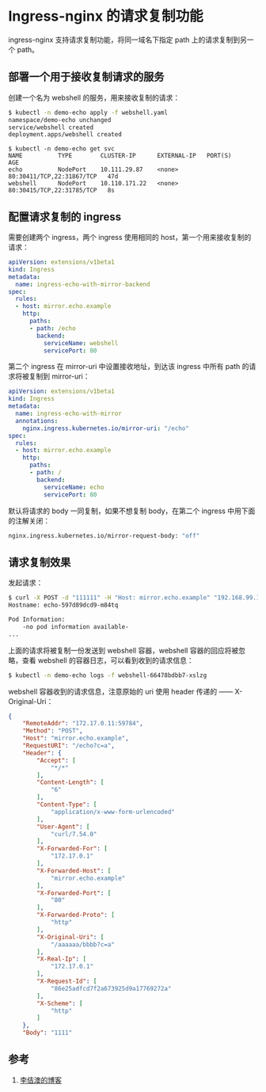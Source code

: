 <!-- toc -->
# Ingress-nginx 的请求复制功能

ingress-nginx 支持请求复制功能，将同一域名下指定 path 上的请求复制到另一个 path。

## 部署一个用于接收复制请求的服务

创建一个名为 webshell 的服务，用来接收复制的请求：

```sh
$ kubectl -n demo-echo apply -f webshell.yaml
namespace/demo-echo unchanged
service/webshell created
deployment.apps/webshell created
```

```
$ kubectl -n demo-echo get svc
NAME          TYPE        CLUSTER-IP      EXTERNAL-IP   PORT(S)                     AGE
echo          NodePort    10.111.29.87    <none>        80:30411/TCP,22:31867/TCP   47d
webshell      NodePort    10.110.171.22   <none>        80:30415/TCP,22:31785/TCP   8s
```

## 配置请求复制的 ingress

需要创建两个 ingress，两个 ingress 使用相同的 host，第一个用来接收复制的请求：

```yaml
apiVersion: extensions/v1beta1
kind: Ingress
metadata:
  name: ingress-echo-with-mirror-backend
spec:
  rules:
  - host: mirror.echo.example
    http:
      paths:
      - path: /echo
        backend:
          serviceName: webshell
          servicePort: 80
```

第二个 ingress 在 mirror-uri 中设置接收地址，到达该 ingress 中所有 path 的请求将被复制到 mirror-uri：

```yaml
apiVersion: extensions/v1beta1
kind: Ingress
metadata:
  name: ingress-echo-with-mirror
  annotations:
    nginx.ingress.kubernetes.io/mirror-uri: "/echo"
spec:
  rules:
  - host: mirror.echo.example
    http:
      paths:
      - path: /
        backend:
          serviceName: echo
          servicePort: 80
```

默认将请求的 body 一同复制，如果不想复制 body，在第二个 ingress 中用下面的注解关闭：

```sh
nginx.ingress.kubernetes.io/mirror-request-body: "off"
```

## 请求复制效果

发起请求：

```sh
$ curl -X POST -d "111111" -H "Host: mirror.echo.example" "192.168.99.100:30933/aaaaaa/bbbb?c=a"
Hostname: echo-597d89dcd9-m84tq

Pod Information:
	-no pod information available-
...
```

上面的请求将被复制一份发送到 webshell 容器，webshell 容器的回应将被忽略，查看 webshell 的容器日志，可以看到收到的请求信息：

```sh
$ kubectl -n demo-echo logs -f webshell-66478bdbb7-xslzg
```

webshell 容器收到的请求信息，注意原始的 uri 使用 header 传递的 —— X-Original-Uri：

```json
{
    "RemoteAddr": "172.17.0.11:59784",
    "Method": "POST",
    "Host": "mirror.echo.example",
    "RequestURI": "/echo?c=a",
    "Header": {
        "Accept": [
            "*/*"
        ],
        "Content-Length": [
            "6"
        ],
        "Content-Type": [
            "application/x-www-form-urlencoded"
        ],
        "User-Agent": [
            "curl/7.54.0"
        ],
        "X-Forwarded-For": [
            "172.17.0.1"
        ],
        "X-Forwarded-Host": [
            "mirror.echo.example"
        ],
        "X-Forwarded-Port": [
            "80"
        ],
        "X-Forwarded-Proto": [
            "http"
        ],
        "X-Original-Uri": [
            "/aaaaaa/bbbb?c=a"
        ],
        "X-Real-Ip": [
            "172.17.0.1"
        ],
        "X-Request-Id": [
            "86e25adfcd7f2a673925d9a17769272a"
        ],
        "X-Scheme": [
            "http"
        ]
    },
    "Body": "1111"
```

## 参考

1. [李佶澳的博客][1]

[1]: https://www.lijiaocn.com "李佶澳的博客"
